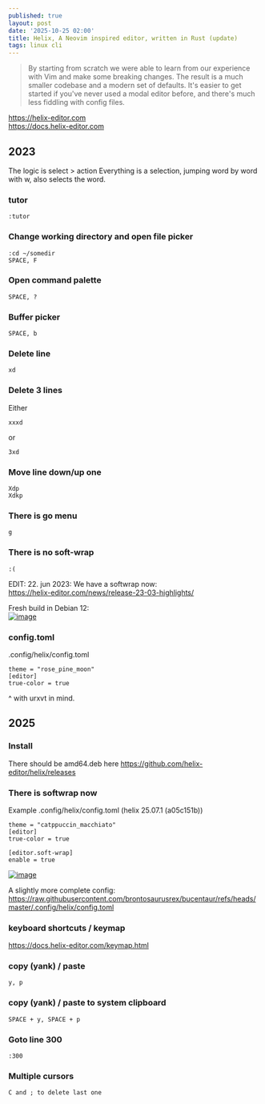 ```yaml
---
published: true
layout: post
date: '2025-10-25 02:00'
title: Helix, A Neovim inspired editor, written in Rust (update)
tags: linux cli 
---
```

> By starting from scratch we were able to learn from our experience with Vim and make some breaking changes. The result is a much smaller codebase and a modern set of defaults. It's easier to get started if you've never used a modal editor before, and there's much less fiddling with config files.

<https://helix-editor.com>  
<https://docs.helix-editor.com> 
        
## 2023

The logic is select > action
Everything is a selection, jumping word by word with w, also selects the word.

### tutor

    :tutor

### Change working directory and open file picker

    :cd ~/somedir
    SPACE, F

### Open command palette

    SPACE, ?
        
### Buffer picker

    SPACE, b
        
### Delete line

    xd

### Delete 3 lines

Either

    xxxd

or

    3xd    
        
### Move line down/up one
    
    Xdp
    Xdkp
        
### There is go menu

    g

### There is no soft-wrap

    :(

EDIT: 22. jun 2023: We have a softwrap now:  
<https://helix-editor.com/news/release-23-03-highlights/>

Fresh build in Debian 12:  
[![image](https://thumbs2.imgbox.com/bf/9e/dMxuohkm_t.png)](https://images2.imgbox.com/bf/9e/dMxuohkm_o.png)

### config.toml

.config/helix/config.toml

    theme = "rose_pine_moon"
    [editor]
    true-color = true

^ with urxvt in mind.

## 2025

### Install

There should be amd64.deb here
<https://github.com/helix-editor/helix/releases>

### There is softwrap now

Example .config/helix/config.toml (helix 25.07.1 (a05c151b))

    theme = "catppuccin_macchiato"
    [editor]
    true-color = true

    [editor.soft-wrap]
    enable = true

[![image](https://thumbs2.imgbox.com/12/d2/SXFq4L7f_t.png)](https://images2.imgbox.com/12/d2/SXFq4L7f_o.png)

A slightly more complete config:  
<https://raw.githubusercontent.com/brontosaurusrex/bucentaur/refs/heads/master/.config/helix/config.toml>

### keyboard shortcuts / keymap

<https://docs.helix-editor.com/keymap.html>

### copy (yank) / paste

    y, p

### copy (yank) / paste to system clipboard

    SPACE + y, SPACE + p

### Goto line 300

    :300

### Multiple cursors

    C and ; to delete last one 
    
